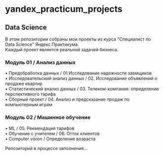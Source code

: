 # yandex_practicum_projects

## Data Science
В этом репозитории собраны мои проекты из курса "Специалист по Data Science" Яндекс.Практикума.  
Каждый проект является реальной задачей бизнеса.

### Модуль 01 / Анализ данных
• Предобработка данных / 01.Исследование надежности заемщиков  
• Исследовательский анализ данных / 02. Исследование объявлений о продаже квартир  
• Статистический анализ данных / 03. Телеком-компания: определение перспективного тарифа  
• Сборный проект / 04. Анализ и предсказание продаж по компьютерным играм
### Модуль 02 / Машинное обучение
• ML / 05. Рекмендация тарифов  
• Обучение с учителем / 06. Отток клиентов  
• Computer vision / Определение возраста  

Репозиторий в процессе заполнения...

